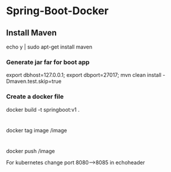 # Spring-Boot-Docker

## Install Maven
echo y | sudo apt-get install maven

### Generate jar far for boot app

export dbhost=127.0.0.1; export dbport=27017; mvn clean install -Dmaven.test.skip=true
### Create a docker file

docker build -t springboot:v1 .
#
docker tag image <repo-url>/image
#
docker push <repository-url>/image

For kubernetes change port 8080-->8085 in echoheader 
